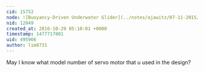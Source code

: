 ```yaml
---
cid: 15752
node: ![Buoyancy-Driven Underwater Glider](../notes/ajawitz/07-11-2015/buoyancy-driven-underwater-glider)
nid: 12049
created_at: 2016-10-29 05:10:01 +0000
timestamp: 1477717801
uid: 495966
author: lim0731
---
```


May I know what model number of servo motor that u used in the design?